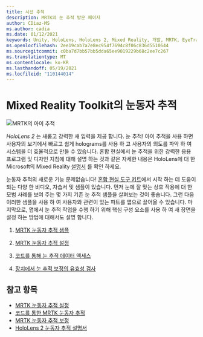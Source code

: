 ```yaml
---
title: 시선 추적
description: MRTK의 눈 추적 방문 페이지
author: CDiaz-MS
ms.author: cadia
ms.date: 01/12/2021
keywords: Unity, HoloLens, HoloLens 2, Mixed Reality, 개발, MRTK, EyeTracking,
ms.openlocfilehash: 2ee19cab7a7e8ec954f7694c8f06c836d5510644
ms.sourcegitcommit: c0ba7d7bb57bb5dda65ee9019229b68c2ee7c267
ms.translationtype: MT
ms.contentlocale: ko-KR
ms.lasthandoff: 05/19/2021
ms.locfileid: "110144014"
---
```

# <a name="eye-tracking-in-the-mixed-reality-toolkit"></a>Mixed Reality Toolkit의 눈동자 추적

![MRTK의 아이 추적](../../images/eye-tracking/mrtk_et_compilation.png)

_HoloLens 2_ 는 새롭고 강력한 새 입력을 제공 합니다. 눈 추적!
아이 추적을 사용 하면 사용자의 보기에서 빠르고 쉽게 holograms를 사용 하 고 사용자의 의도를 파악 하 여 시스템을 더 효율적으로 만들 수 있습니다. 혼합 현실에서 눈 추적을 위한 강력한 응용 프로그램 및 디자인 지침에 대해 설명 하는 것과 같은 자세한 내용은 HoloLens에 대 한 Microsoft의 Mixed Reality [설명서](/windows/mixed-reality/eye-tracking) 를 확인 하세요.

눈동자 추적의 새로운 기능 문제없습니다! [혼합 현실 도구 키트](https://github.com/Microsoft/MixedRealityToolkit-Unity)에서 시작 하는 데 도움이 되는 다양 한 비디오, 자습서 및 샘플이 있습니다.
먼저 눈에 잘 맞는 상호 작용에 대 한 모범 사례를 보여 주는 몇 가지 기존 눈 추적 샘플을 살펴보는 것이 좋습니다. 그런 다음 이러한 샘플을 사용 하 여 사용자와 관련이 있는 파트를 앱으로 끌어올 수 있습니다. 마지막으로, 앱에서 눈 추적 작업을 수행 하기 위해 핵심 구성 요소를 사용 하 여 새 장면을 설정 하는 방법에 대해서도 설명 합니다.

1. [MRTK 눈동자 추적 샘플](../../example-scenes/eye-tracking-examples-overview.md)

2. [MRTK 눈동자 추적 설정](eye-tracking-basic-setup.md)

3. [코드를 통해 눈 추적 데이터 액세스](eye-tracking-eye-gaze-provider.md)

4. [장치에서 눈 추적 보정의 유효성 검사](eye-tracking-is-user-calibrated.md)

## <a name="see-also"></a>참고 항목

- [MRTK 눈동자 추적 설정](eye-tracking-basic-setup.md)
- [코드를 통한 MRTK 눈동자 추적](eye-tracking-eye-gaze-provider.md)
- [MRTK 눈동자 추적 보정](eye-tracking-is-user-calibrated.md)
- [HoloLens 2 눈동자 추적 설명서](/windows/mixed-reality/eye-tracking)